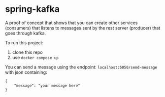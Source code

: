 # spring-kafka

A proof of concept that shows that you can create other services (consumers) that listens to messages sent by the rest server (producer) that goes through kafka.

To run this project:

1. clone this repo
2. use `docker compose up`

You can send a message using the endpoint:
    `localhost:5050/send-message` with json containing:

    
    {
        "message": "your message here"
    }
    